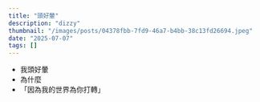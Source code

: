 ```yaml
---
title: "頭好暈"
description: "dizzy"
thumbnail: "/images/posts/04378fbb-7fd9-46a7-b4bb-38c13fd26694.jpeg"
date: "2025-07-07"
tags: []
---
```

- 我頭好暈
- 為什麼
- 「因為我的世界為你打轉」
